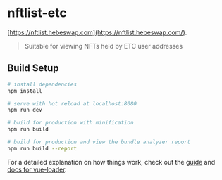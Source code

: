 # nftlist-etc

[https://nftlist.hebeswap.com](https://nftlist.hebeswap.com/).

> Suitable for viewing NFTs held by ETC user addresses

## Build Setup

``` bash
# install dependencies
npm install

# serve with hot reload at localhost:8080
npm run dev

# build for production with minification
npm run build

# build for production and view the bundle analyzer report
npm run build --report
```

For a detailed explanation on how things work, check out the [guide](http://vuejs-templates.github.io/webpack/) and [docs for vue-loader](http://vuejs.github.io/vue-loader).
